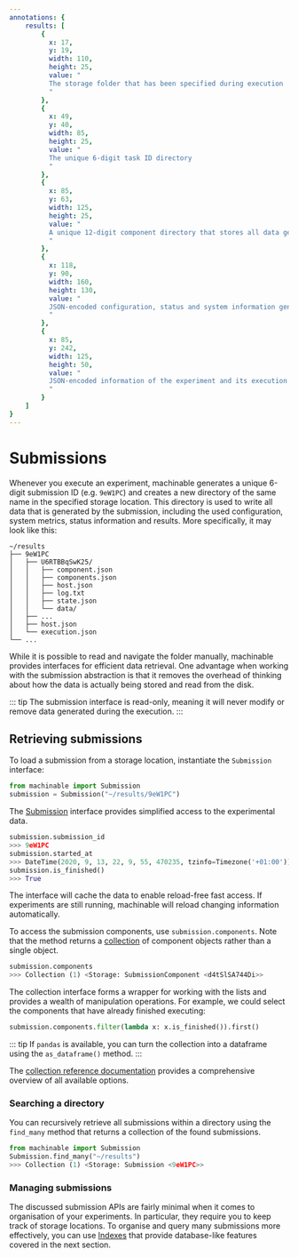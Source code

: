 ```yaml
---
annotations: {
    results: [
        {
          x: 17, 
          y: 19, 
          width: 110,
          height: 25, 
          value: "
          The storage folder that has been specified during execution
          "
        },
        {
          x: 49, 
          y: 40, 
          width: 85,
          height: 25, 
          value: "
          The unique 6-digit task ID directory
          "
        },
        {
          x: 85, 
          y: 63,
          width: 125,
          height: 25, 
          value: "
          A unique 12-digit component directory that stores all data generated by the execution of one of the experiment's component.
          "
        },
        {
          x: 118, 
          y: 90, 
          width: 160,
          height: 130, 
          value: "
          JSON-encoded configuration, status and system information generated during the execution of the components
          "
        },
        {
          x: 85, 
          y: 242, 
          width: 125,
          height: 50, 
          value: "
          JSON-encoded information of the experiment and its execution status
          "
        }
    ]
}
---
```


# Submissions

Whenever you execute an experiment, machinable generates a unique 6-digit submission ID (e.g. `9eW1PC`) and creates a new directory of the same name in the specified storage location. This directory is used to write all data that is generated by the submission, including the used configuration, system metrics, status information and results. More specifically, it may look like this:

<Annotated name="results" :debug="false">

    ~/results
    ├── 9eW1PC
    │   ├── U6RTBBqSwK25/
    │   │   ├── component.json
    │   │   ├── components.json
    │   │   ├── host.json
    │   │   ├── log.txt
    │   │   ├── state.json
    │   │   └── data/
    │   ├── ... 
    │   ├── host.json
    │   └── execution.json
    └── ...

</Annotated>

While it is possible to read and navigate the folder manually, machinable provides interfaces for efficient data retrieval. 
One advantage when working with the submission abstraction is that it removes the overhead of thinking about how the data is actually being stored and read from the disk.

::: tip
The submission interface is read-only, meaning it will never modify or remove data generated during the execution.
:::

## Retrieving submissions

To load a submission from a storage location, instantiate the `Submission` interface:

```python
from machinable import Submission
submission = Submission("~/results/9eW1PC")
```

The [Submission](../reference/submission.md#submission) interface provides simplified access to the experimental data.

```python
submission.submission_id
>>> 9eW1PC
submission.started_at
>>> DateTime(2020, 9, 13, 22, 9, 55, 470235, tzinfo=Timezone('+01:00'))
submission.is_finished()
>>> True
```

The interface will cache the data to enable reload-free fast access. If experiments are still running, machinable will reload changing information automatically.

To access the submission components, use `submission.components`. Note that the method returns a [collection](../reference/submission.md#collection) of component objects rather than a single object. 

```python
submission.components
>>> Collection (1) <Storage: SubmissionComponent <d4tSlSA744Di>>
```

The collection interface forms a wrapper for working with the lists and provides a wealth of manipulation operations. For example, we could select the components that have already finished executing: 

```python
submission.components.filter(lambda x: x.is_finished()).first()
```

::: tip
If `pandas` is available, you can turn the collection into a dataframe using the `as_dataframe()` method.
:::

The [collection reference documentation](../reference/submission.md#collection) provides a comprehensive overview of all available options. 

### Searching a directory

You can recursively retrieve all submissions within a directory using the `find_many` method that returns a collection of the found submissions.

```python
from machinable import Submission
Submission.find_many("~/results")
>>> Collection (1) <Storage: Submission <9eW1PC>>
```

### Managing submissions

The discussed submission APIs are fairly minimal when it comes to organisation of your experiments. In particular, they require you to keep track of storage locations. To organise and query many submissions more effectively, you can use [Indexes](./index.md) that provide database-like features covered in the next section.
